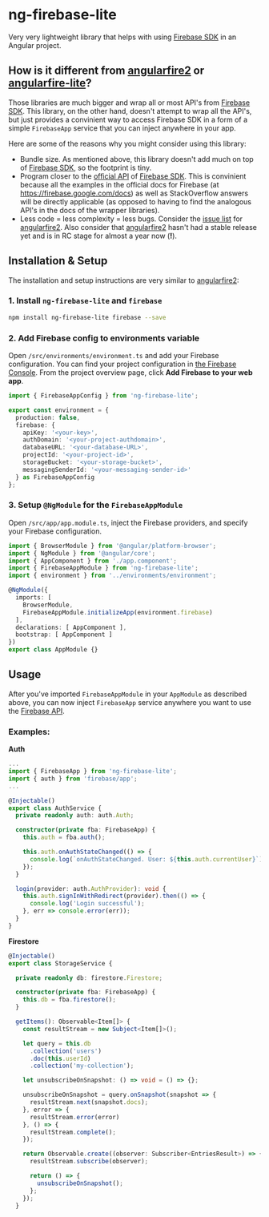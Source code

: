 # ng-firebase-lite
Very very lightweight library that helps with using [Firebase SDK](https://www.npmjs.com/package/firebase) in an Angular project.

## How is it different from [angularfire2](https://github.com/angular/angularfire2) or [angularfire-lite](https://github.com/hamedbaatour/angularfire-lite)?
Those libraries are much bigger and wrap all or most API's from [Firebase SDK](https://www.npmjs.com/package/firebase). This library, on the other hand, doesn't attempt to wrap all the API's, but just provides
a convinient way to access Firebase SDK in a form of a simple `FirebaseApp` service that you can inject anywhere in your app. 

Here are some of the reasons why you might consider using this library:
- Bundle size. As mentioned above, this library doesn't add much on top of [Firebase SDK](https://www.npmjs.com/package/firebase), so the footprint is tiny. 
- Program closer to the [official API](https://firebase.google.com/docs/web/setup) of [Firebase SDK](https://www.npmjs.com/package/firebase). This is convinient because all the examples in the official docs for Firebase (at https://firebase.google.com/docs) as well as StackOverflow answers will be directly applicable (as opposed to having to find the analogous API's in the docs of the wrapper libraries).
- Less code = less complexity = less bugs. Consider the [issue list](https://github.com/angular/angularfire2/issues) for [angularfire2](https://github.com/angular/angularfire2). Also consider that [angularfire2](https://github.com/angular/angularfire2) hasn't had a stable release yet and is in RC stage for almost a year now (**!**). 

## Installation & Setup
The installation and setup instructions are very similar to [angularfire2](https://github.com/angular/angularfire2/blob/master/docs/install-and-setup.md):

### 1. Install `ng-firebase-lite` and `firebase`

```bash
npm install ng-firebase-lite firebase --save
```

### 2. Add Firebase config to environments variable

Open `/src/environments/environment.ts` and add your Firebase configuration. You can find your project configuration in [the Firebase Console](https://console.firebase.google.com). From the project overview page, click **Add Firebase to your web app**.

```ts
import { FirebaseAppConfig } from 'ng-firebase-lite';

export const environment = {
  production: false,
  firebase: {
    apiKey: '<your-key>',
    authDomain: '<your-project-authdomain>',
    databaseURL: '<your-database-URL>',
    projectId: '<your-project-id>',
    storageBucket: '<your-storage-bucket>',
    messagingSenderId: '<your-messaging-sender-id>'
  } as FirebaseAppConfig
};
```

### 3. Setup `@NgModule` for the `FirebaseAppModule`

Open `/src/app/app.module.ts`, inject the Firebase providers, and specify your Firebase configuration.

```ts
import { BrowserModule } from '@angular/platform-browser';
import { NgModule } from '@angular/core';
import { AppComponent } from './app.component';
import { FirebaseAppModule } from 'ng-firebase-lite';
import { environment } from '../environments/environment';

@NgModule({
  imports: [
    BrowserModule,
    FirebaseAppModule.initializeApp(environment.firebase)
  ],
  declarations: [ AppComponent ],
  bootstrap: [ AppComponent ]
})
export class AppModule {}
```

## Usage
After you've imported `FirebaseAppModule` in your `AppModule` as described above, you can now inject `FirebaseApp` service anywhere you want to use the [Firebase API](https://firebase.google.com/docs/reference/js/). 

### Examples:

**Auth**
```ts
...
import { FirebaseApp } from 'ng-firebase-lite';
import { auth } from 'firebase/app';
...

@Injectable()
export class AuthService {
  private readonly auth: auth.Auth;

  constructor(private fba: FirebaseApp) {
    this.auth = fba.auth();

    this.auth.onAuthStateChanged(() => {
      console.log(`onAuthStateChanged. User: ${this.auth.currentUser}`);
    });
  }

  login(provider: auth.AuthProvider): void {
    this.auth.signInWithRedirect(provider).then(() => {
      console.log('Login successful');
    }, err => console.error(err));
  }
}
```
**Firestore**
```ts
@Injectable()
export class StorageService {

  private readonly db: firestore.Firestore;

  constructor(private fba: FirebaseApp) {
    this.db = fba.firestore();
  }

  getItems(): Observable<Item[]> {
    const resultStream = new Subject<Item[]>();

    let query = this.db
      .collection('users')
      .doc(this.userId)
      .collection('my-collection');

    let unsubscribeOnSnapshot: () => void = () => {};

    unsubscribeOnSnapshot = query.onSnapshot(snapshot => {
      resultStream.next(snapshot.docs);
    }, error => {
      resultStream.error(error)
    }, () => {
      resultStream.complete();
    });

    return Observable.create((observer: Subscriber<EntriesResult>) => {
      resultStream.subscribe(observer);

      return () => {
        unsubscribeOnSnapshot();
      };
    });
  }
```